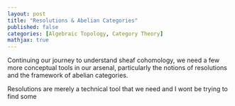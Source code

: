 ```yaml
---
layout: post
title: "Resolutions & Abelian Categories"
published: false
categories: [Algebraic Topology, Category Theory]
mathjax: true
---
```


Continuing our journey to understand sheaf cohomology, we need a few more conceptual tools in our arsenal, particularly the notions of resolutions and the framework of abelian categories.

Resolutions are merely a technical tool that we need and I wont be trying to find some 